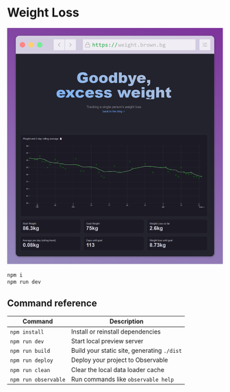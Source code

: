 # Weight Loss

![image of front page](screenshot.png)

```
npm i
npm run dev
```


## Command reference

| Command           | Description                                              |
| ----------------- | -------------------------------------------------------- |
| `npm install`            | Install or reinstall dependencies                    |
| `npm run dev`        | Start local preview server                               |
| `npm run build`      | Build your static site, generating `./dist`              |
| `npm run deploy`     | Deploy your project to Observable                        |
| `npm run clean`      | Clear the local data loader cache                        |
| `npm run observable` | Run commands like `observable help`                      |
